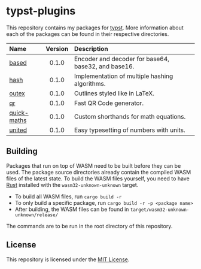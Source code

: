 # typst-plugins

This repository contains my packages for [typst](https://github.com/typst/typst). More information about each of the packages can be found in their respective directories.

| Name | Version | Description |
| :--- | :-----: | :---------- |
| [based](based/) | 0.1.0 | Encoder and decoder for base64, base32, and base16. |
| [hash](hash/) | 0.1.0 | Implementation of multiple hashing algorithms. |
| [outex](outex/) | 0.1.0 | Outlines styled like in LaTeX. |
| [qr](qr/) | 0.1.0 | Fast QR Code generator. |
| [quick-maths](quick-maths/) | 0.1.0 | Custom shorthands for math equations. |
| [united](united/) | 0.1.0 | Easy typesetting of numbers with units. |

## Building
Packages that run on top of WASM need to be built before they can be used. The package source directories already contain the compiled WASM files of the latest state. To build the WASM files yourself, you need to have [Rust](https://www.rust-lang.org/) installed with the `wasm32-unknown-unknown` target.

- To build all WASM files, run `cargo build -r`
- To only build a specific package, run `cargo build -r -p <package name>`
- After building, the WASM files can be found in `target/wasm32-unknown-unknown/release/`

The commands are to be run in the root directory of this repository.

## License
This repository is licensed under the [MIT License](LICENSE).
